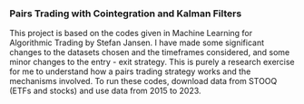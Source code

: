 ### Pairs Trading with Cointegration and Kalman Filters

This project is based on the codes given in Machine Learning for Algorithmic Trading by Stefan Jansen. I have made some significant changes to the datasets chosen and the timeframes considered, and some minor changes to the entry - exit strategy. This is purely a research exercise for me to understand how a pairs trading strategy works and the mechanisms involved. To run these codes, download data from STOOQ (ETFs and stocks) and use data from 2015 to 2023. 
